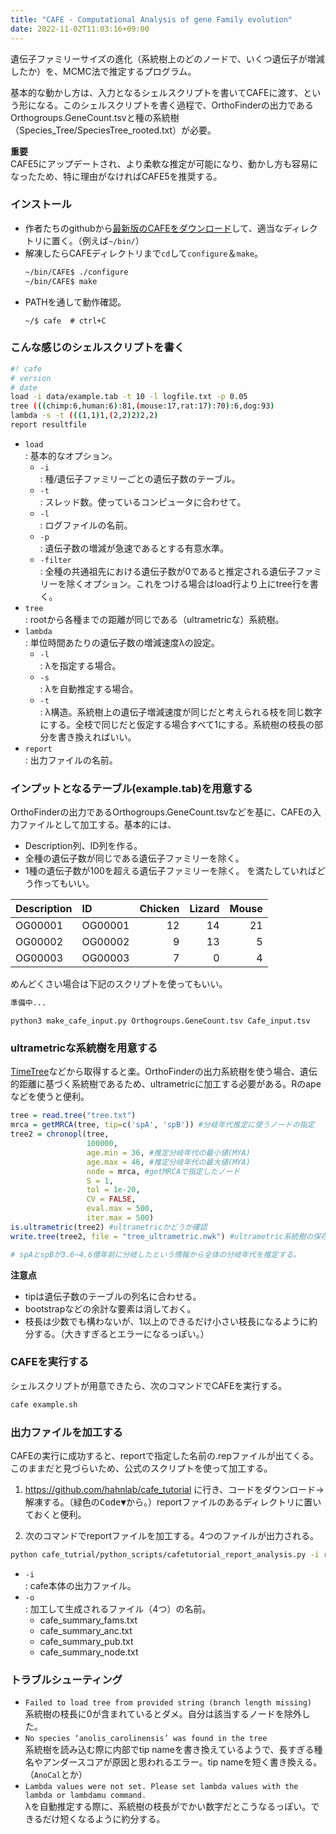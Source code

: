 ```yaml
---
title: "CAFE - Computational Analysis of gene Family evolution"
date: 2022-11-02T11:03:16+09:00
---
```


遺伝子ファミリーサイズの進化（系統樹上のどのノードで、いくつ遺伝子が増減したか）を、MCMC法で推定するプログラム。

基本的な動かし方は、入力となるシェルスクリプトを書いてCAFEに渡す、という形になる。このシェルスクリプトを書く過程で、OrthoFinderの出力であるOrthogroups.GeneCount.tsvと種の系統樹（Species_Tree/SpeciesTree_rooted.txt）が必要。

**重要**<br>
CAFE5にアップデートされ、より柔軟な推定が可能になり、動かし方も容易になったため、特に理由がなければCAFE5を推奨する。

### インストール
- 作者たちのgithubから[最新版のCAFEをダウンロード](https://github.com/hahnlab/CAFE/releases/latest)して、適当なディレクトリに置く。（例えば`~/bin/`）
- 解凍したらCAFEディレクトリまで`cd`して`configure`＆`make`。
	```sh
	~/bin/CAFE$ ./configure
	~/bin/CAFE$ make
	```
- PATHを通して動作確認。
	```
	~/$ cafe  # ctrl+C
	```

### こんな感じのシェルスクリプトを書く
```sh
#! cafe 
# version 
# date 
load -i data/example.tab -t 10 -l logfile.txt -p 0.05 
tree (((chimp:6,human:6):81,(mouse:17,rat:17):70):6,dog:93) 
lambda -s -t (((1,1)1,(2,2)2)2,2) 
report resultfile
```

- `load`<br>: 基本的なオプション。
	- `-i`<br>: 種/遺伝子ファミリーごとの遺伝子数のテーブル。
	- `-t`<br>: スレッド数。使っているコンピュータに合わせて。
	- `-l`<br>: ログファイルの名前。
	- `-p`<br>: 遺伝子数の増減が急速であるとする有意水準。
	- `-filter`<br>: 全種の共通祖先における遺伝子数が0であると推定される遺伝子ファミリーを除くオプション。これをつける場合はload行より上にtree行を書く。
- `tree`<br>: rootから各種までの距離が同じである（ultrametricな）系統樹。
- `lambda`<br>: 単位時間あたりの遺伝子数の増減速度λの設定。
	- `-l`<br>: λを指定する場合。
	- `-s`<br>: λを自動推定する場合。
	- `-t`<br>: λ構造。系統樹上の遺伝子増減速度が同じだと考えられる枝を同じ数字にする。全枝で同じだと仮定する場合すべて1にする。系統樹の枝長の部分を書き換えればいい。
- `report`<br>: 出力ファイルの名前。

### インプットとなるテーブル(example.tab)を用意する
OrthoFinderの出力であるOrthogroups.GeneCount.tsvなどを基に、CAFEの入力ファイルとして加工する。基本的には、
- Description列、ID列を作る。
- 全種の遺伝子数が同じである遺伝子ファミリーを除く。
- 1種の遺伝子数が100を超える遺伝子ファミリーを除く。
を満たしていればどう作ってもいい。

|Description|ID|Chicken|Lizard|Mouse|
|:---|:---|---:|---:|---:|
|OG00001|OG00001|12|14|21|
|OG00002|OG00002|9|13|5|
|OG00003|OG00003|7|0|4|

めんどくさい場合は下記のスクリプトを使ってもいい。
``` python
準備中...
```

```
python3 make_cafe_input.py Orthogroups.GeneCount.tsv Cafe_input.tsv
```

### ultrametricな系統樹を用意する
[TimeTree](http://www.timetree.org/)などから取得すると楽。OrthoFinderの出力系統樹を使う場合、遺伝的距離に基づく系統樹であるため、ultrametricに加工する必要がある。Rのapeなどを使うと便利。

``` R
tree = read.tree("tree.txt")
mrca = getMRCA(tree, tip=c('spA', 'spB')) #分岐年代推定に使うノードの指定
tree2 = chronopl(tree,
                 100000,
                 age.min = 36, #推定分岐年代の最小値(MYA)
                 age.max = 46, #推定分岐年代の最大値(MYA)
                 node = mrca, #getMRCAで指定したノード
                 S = 1,
                 tol = 1e-20,
                 CV = FALSE,
                 eval.max = 500,
                 iter.max = 500) 
is.ultrametric(tree2) #ultrametricかどうか確認
write.tree(tree2, file = "tree_ultrametric.nwk") #ultrametric系統樹の保存

# spAとspBが3.6~4.6億年前に分岐したという情報から全体の分岐年代を推定する。
```

**注意点**
- tipは遺伝子数のテーブルの列名に合わせる。
- bootstrapなどの余計な要素は消しておく。
- 枝長は少数でも構わないが、1以上のできるだけ小さい枝長になるように約分する。（大きすぎるとエラーになるっぽい。）

### CAFEを実行する
シェルスクリプトが用意できたら、次のコマンドでCAFEを実行する。

```sh
cafe example.sh
```

### 出力ファイルを加工する
CAFEの実行に成功すると、reportで指定した名前の.repファイルが出てくる。このままだと見づらいため、公式のスクリプトを使って加工する。

1. https://github.com/hahnlab/cafe_tutorial に行き、コードをダウンロード→解凍する。（緑色の<kbd>Code▼</kbd>から。）reportファイルのあるディレクトリに置いておくと便利。

2. 次のコマンドでreportファイルを加工する。4つのファイルが出力される。

```sh
python cafe_tutrial/python_scripts/cafetutorial_report_analysis.py -i resultfile.rep -o cafe_summary
```

- `-i`<br>: cafe本体の出力ファイル。
- `-o`<br>: 加工して生成されるファイル（4つ）の名前。
    - cafe\_summary_fams.txt
    - cafe\_summary_anc.txt
    - cafe\_summary_pub.txt
    - cafe\_summary_node.txt

### トラブルシューティング
- `Failed to load tree from provided string (branch length missing)`<br>系統樹の枝長に0が含まれているとダメ。自分は該当するノードを除外した。
- `No species ‘anolis_carolinensis’ was found in the tree`<br>系統樹を読み込む際に内部でtip nameを書き換えているようで、長すぎる種名やアンダースコアが原因と思われるエラー。tip nameを短く書き換える。（`AnoCal`とか）
- `Lambda values were not set. Please set lambda values with the lambda or lambdamu command.`<br>λを自動推定する際に、系統樹の枝長がでかい数字だとこうなるっぽい。できるだけ短くなるように約分する。
